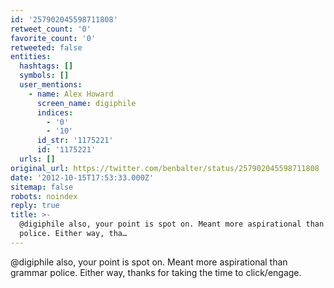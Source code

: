 ```yaml
---
id: '257902045598711808'
retweet_count: '0'
favorite_count: '0'
retweeted: false
entities:
  hashtags: []
  symbols: []
  user_mentions:
    - name: Alex Howard
      screen_name: digiphile
      indices:
        - '0'
        - '10'
      id_str: '1175221'
      id: '1175221'
  urls: []
original_url: https://twitter.com/benbalter/status/257902045598711808
date: '2012-10-15T17:53:33.000Z'
sitemap: false
robots: noindex
reply: true
title: >-
  @digiphile also, your point is spot on. Meant more aspirational than grammar
  police. Either way, tha…
---
```


@digiphile also, your point is spot on. Meant more aspirational than grammar police. Either way, thanks for taking the time to click/engage.